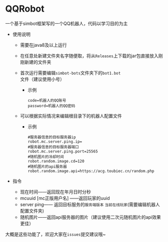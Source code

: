 # QQRobot

一个基于simbot框架写的一个QQ机器人，代码以学习目的为主

- 使用说明

  - 需要在java8及以上运行

  - 在任意处新建文件夹名字随便取，将从`Releases`上下载的jar包直接放入刚刚新建的文件夹

  - 首次运行需要编辑`simbot-bots`文件夹下的`bot1.bot`文件（建议使用小号）

    - 示例

      ```properties
      code=机器人的QQ账号
      password=机器人的QQ密码
      ```

  - 可以根据实际情况来编辑根目录下的机器人配置文件

    - 示例

      ```properties
      #服务器信息的目标服务器ip
      robot.mc.server.ping.ip=
      #服务器信息的目标服务器端口
      robot.mc.server.ping.port=25565
      #随机图片的冷却时间
      robot.random.image.cd=120
      #随机图片的api服务器
      robot.random.image.api=https://acg.toubiec.cn/random.php
      ```

      

- 指令
  - 现在时间——返回现在年月日时分秒
  - mcuuid [mc正版用户名] ——返回玩家的uuid
  - server ping—— 返回目标服务的`服务端版本` `当前在线玩家`(需要编辑机器人配置文件夹)
  - 随机图片——返回api服务器的图片（建议使用二次元随机图片的api效果更佳）

大概是这些功能了，欢迎大家在`issues`提交建议哦~